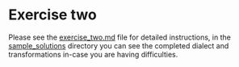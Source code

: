 # Exercise two

Please see the [exercise_two.md](exercise_two.md) file for detailed instructions, in the [sample_solutions](sample_solutions) directory you can see the completed dialect and transformations in-case you are having difficulties.
